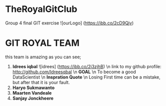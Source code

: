 # TheRoyalGitClub
Group 4 final GIT exercise
![ourLogo] (https://ibb.co/2cD9Qjv)
# GIT ROYAL TEAM 

this team is amazing as you can see;

1. **Idrees iqbal**  ![idrees] (https://ibb.co/2j3zjhB)
\n link to my github profile: http://github.com/Idreesqbal
\n **GOAL**
\n To become a good DataScientist
\n **Inspration Quote**
\n Losing First time can be a mistake, but after that it is your fault.
2. **Haryo Sukmawanto**
3. **Maarten Vandeale**
4. **Sanjay Jonckheere** 

